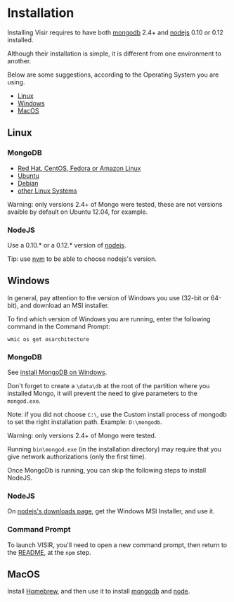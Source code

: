 # Installation

Installing Visir requires to have both
[mongodb](http://docs.mongodb.org/manual/installation/) 2.4+ and
[nodejs](http://nodejs.org/) 0.10 or 0.12 installed.

Although their installation is simple, it is different from one environment to
another.

Below are some suggestions, according to the Operating System you are using.

- [Linux](#linux)
- [Windows](#windows)
- [MacOS](#macos)

## Linux

### MongoDB

- [Red Hat, CentOS, Fedora or Amazon Linux](http://docs.mongodb.org/manual/tutorial/install-mongodb-on-red-hat-centos-or-fedora-linux/)
- [Ubuntu](http://docs.mongodb.org/manual/tutorial/install-mongodb-on-ubuntu/)
- [Debian](http://docs.mongodb.org/manual/tutorial/install-mongodb-on-debian/)
- [other Linux Systems](http://docs.mongodb.org/manual/tutorial/install-mongodb-on-linux/)

Warning: only versions 2.4+ of Mongo were tested, these are not versions
avaible by default on Ubuntu 12.04, for example.

### NodeJS

Use a 0.10.* or a 0.12.* version of [nodejs](http://nodejs.org/).

Tip: use [nvm](https://github.com/creationix/nvm) to be able to choose
nodejs's version.

## Windows

In general, pay attention to the version of Windows you use (32-bit or 64-bit), and download an MSI installer.

To find which version of Windows you are running, enter the following command in the Command Prompt:

```
wmic os get osarchitecture
````

### MongoDB

See [install MongoDB on Windows](http://docs.mongodb.org/manual/tutorial/install-mongodb-on-windows/).

Don't forget to create a `\data\db` at the root of the partition where you
installed Mongo, it will prevent the need to give parameters to the
`mongod.exe`.

Note: if you did not choose `C:\`, use the Custom install process of mongodb to set the right installation path. Example: `D:\mongodb`.

Warning: only versions 2.4+ of Mongo were tested.

Running `bin\mongod.exe` (in the installation directory) may require that you give network
authorizations (only the first time).

Once MongoDb is running, you can skip the following steps to install NodeJS.

### NodeJS

On [nodejs's downloads page](http://nodejs.org/download/), get the Windows MSI Installer, and use it.

### Command Prompt

To launch VISIR, you'll need to open a new command prompt, then return to the [README](./README.md),
at the `npm` step.

## MacOS

Install [Homebrew](http://brew.sh/), and then use it to install
[mongodb](http://docs.mongodb.org/manual/tutorial/install-mongodb-on-os-x/)
and [node](https://github.com/joyent/node/wiki/Installing-Node.js-via-package-manager#osx).
